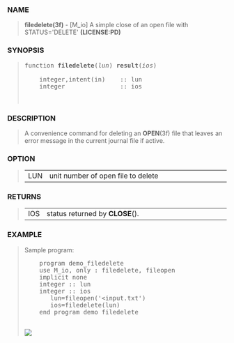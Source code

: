 <?
<body>
  <a name="top" id="top"></a>
  <div id="Container">
    <div id="Content">
      <div class="c7">
      </div><a name="0"></a>
      <h3><a name="0">NAME</a></h3>
      <blockquote>
        <b>filedelete(3f)</b> - [M_io] A simple close of an open file with STATUS='DELETE' <b>(LICENSE:PD)</b>
      </blockquote><a name="contents" id="contents"></a>
      <h3><a name="8">SYNOPSIS</a></h3>
      <blockquote>
        <pre>
function <b>filedelete</b>(<i>lun</i>) <b>result</b>(<i>ios</i>)
<br />    integer,intent(in)    :: lun
    integer               :: ios
<br />
</pre>
      </blockquote><a name="2"></a>
      <h3><a name="2">DESCRIPTION</a></h3>
      <blockquote>
        A convenience command for deleting an <b>OPEN</b>(3f) file that leaves an error message in the current journal file if active.
      </blockquote><a name="3"></a>
      <h3><a name="3">OPTION</a></h3>
      <blockquote>
        <table cellpadding="3">
          <tr valign="top">
            <td class="c8" width="6%" nowrap="nowrap">LUN</td>
            <td valign="bottom">unit number of open file to delete</td>
          </tr>
        </table>
      </blockquote><a name="4"></a>
      <h3><a name="4">RETURNS</a></h3>
      <blockquote>
        <table cellpadding="3">
          <tr valign="top">
            <td class="c8" width="6%" nowrap="nowrap">IOS</td>
            <td valign="bottom">status returned by <b>CLOSE</b>().</td>
          </tr>
        </table>
      </blockquote><a name="5"></a>
      <h3><a name="5">EXAMPLE</a></h3>
      <blockquote>
        Sample program:
        <pre>
    program demo_filedelete
    use M_io, only : filedelete, fileopen
    implicit none
    integer :: lun
    integer :: ios
       lun=fileopen('&lt;input.txt')
       ios=filedelete(lun)
    end program demo_filedelete
</pre>
      <br />
      <div class="c7"><img src="images/filedelete.3m_io.gif" /></div>
    </div>
  </div>
</body>
